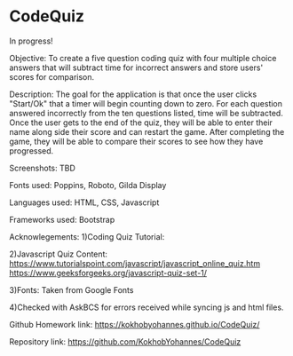 # CodeQuiz
In progress!

Objective: To create a five question coding quiz with four multiple choice answers that will subtract time for incorrect answers and store users' scores for comparison.

Description: The goal for the application is that once the user clicks "Start/Ok" that a timer will begin counting down to zero. For each question answered incorrectly from the ten questions listed, time will be subtracted. Once the user gets to the end of the quiz, they will be able to enter their name along side their score and can restart the game. After completing the game, they will be able to compare their scores to see how they have progressed. 


Screenshots: TBD


Fonts used: Poppins, Roboto, Gilda Display

Languages used: HTML, CSS, Javascript


Frameworks used: Bootstrap

Acknowlegements:
1)Coding Quiz Tutorial:



2)Javascript Quiz Content:
https://www.tutorialspoint.com/javascript/javascript_online_quiz.htm 
https://www.geeksforgeeks.org/javascript-quiz-set-1/ 

3)Fonts: Taken from Google Fonts

4)Checked with AskBCS for errors received while syncing js and html files.


Github Homework link: https://kokhobyohannes.github.io/CodeQuiz/ 


Repository link: https://github.com/KokhobYohannes/CodeQuiz
